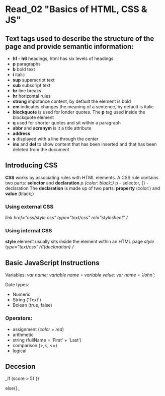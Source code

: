 # Read_02 "Basics of HTML, CSS & JS"

## Text tags used to describe the structure of the page and provide semantic information:

* **h1 - h6** headings, html has six levels of headings
* **p** paragraphs
* **b** bold text 
* **i** italic
* **sup** superscript text 
* **sub** subscript text
* **br** line breaks
* **hr** horizontal rules
* **strong** impotance content, by default the element is bold
* **em** indicates changes the meaning of a sentence, by default is italic
* **blockquote** is used for londer quotes. The **p** tag used inside the blockquote element
* **q** used for shorter quotes and sit within a paragraph
* **abbr** and **acronym** is it a title attribute
* **address** 
* **s** displayed with a line through the center
* **ins** and **del** to show content that has been inserted and that has been deleted from the document
  
## Introducing CSS

**CSS** works by associating rules with HTML elements.
A CSS rule contains two parts: **selector** and **declaration**
_p {color: black;}_
p - selector,  {} - declaration
The **declaration** is made up of two parts: **property** (color:) and **value** (black;)

### Using external CSS

_link href="css/style.css" type="text/css" rel="stylesheet" /_

### Using internal CSS
 
**style** element usually sits inside the <head> element within an HTML page
  _style type="text/css"  h1{declaration} /_
  
  ## Basic JavaScript Instructions
  
  Variables: _var name;_
             _variable name = variable value;_
             _var name = 'John';_
  
  Date types:
  * Numeric
  * String ('Text')
  * Bolean (true, false)
  
  ### Operators:
  
  * assignment (_color = red_)
  * arithmetic
  * string (fullName = 'First' + 'Last')
  * comparison (>,<, <=)
  * logical
  
  ## Decesion
  
  _if (score > 5) {}
  
   else{}_
   

   
  
  
  
  



